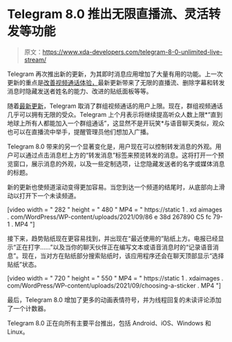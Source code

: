 # Telegram 8.0 推出无限直播流、灵活转发等功能

> 原文：<https://www.xda-developers.com/telegram-8-0-unlimited-live-stream/>

Telegram 再次推出新的更新，为其即时消息应用增加了大量有用的功能。上一次更新的重点是[改善视频通话体验，](https://www.xda-developers.com/telegram-7-9-improved-group-video-calling/)最新更新带来了无限的直播流、删除字幕和转发消息时隐藏发送者姓名的能力、改进的贴纸面板等等。

随着[最新更新](https://telegram.org/blog/live-streams-forwarding-next-channel)，Telegram 取消了群组视频通话的用户上限。现在，群组视频通话几乎可以拥有无限的受众。Telegram 上个月表示将继续提高听众人数上限*“直到地球上所有人都能加入一个群组通话”，这显然不是开玩笑*与语音聊天类似，观众也可以在直播流中举手，提醒管理员他们想加入广播。

Telegram 8.0 带来的另一个显著变化是，用户现在可以控制转发消息的外观。用户可以通过点击消息栏上方的“转发消息”标签来预览转发的消息。这将打开一个预览窗口，展示消息的外观，以及一些定制选项，让您隐藏发送者的名字或媒体消息的标题。

新的更新也使频道滚动变得更加容易。当您到达一个频道的结尾时，从底部向上滑动以打开下一个未读频道。

[video width = " 282 " height = " 480 " MP4 = " https://static 1 . xd aimages . com/WordPress/WP-content/uploads/2021/09/86 e 38d 267890 C5 fc 79-1 . MP4 "]

接下来，趋势贴纸现在更容易找到，并出现在“最近使用的”贴纸上方。电报已经显示“正在打字……”以及当你的聊天伙伴正在编写文本或语音消息时的“记录语音消息”。现在，当对方在贴纸部分搜索贴纸时，该应用程序还会在聊天顶部显示“选择贴纸”状态。

[video width = " 720 " height = " 550 " MP4 = " https://static 1 . xdaimages . com/WordPress/WP-content/uploads/2021/09/choosing-a-sticker . MP4 "]

最后，Telegram 8.0 增加了更多的动画表情符号，并为线程回复的未读评论添加了一个计数器。

Telegram 8.0 正在向所有主要平台推出，包括 Android、iOS、Windows 和 Linux。